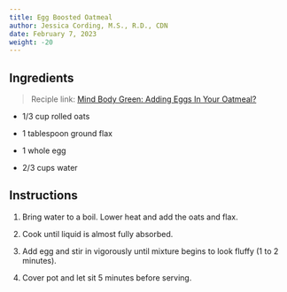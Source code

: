 ```yaml
---
title: Egg Boosted Oatmeal
author: Jessica Cording, M.S., R.D., CDN
date: February 7, 2023
weight: -20
---
```


## Ingredients

> Reciple link: [Mind Body Green: Adding Eggs In Your Oatmeal?](https://www.mindbodygreen.com/articles/how-adding-egg-to-your-oatmeal-makes-it-way-healthier)

- 1/3 cup rolled oats

- 1 tablespoon ground flax

- 1 whole egg

- 2/3 cups water

## Instructions

1. Bring water to a boil. Lower heat and add the oats and flax.

2. Cook until liquid is almost fully absorbed.

3. Add egg and stir in vigorously until mixture begins to look fluffy (1 to 2 minutes). 

4. Cover pot and let sit 5 minutes before serving.
